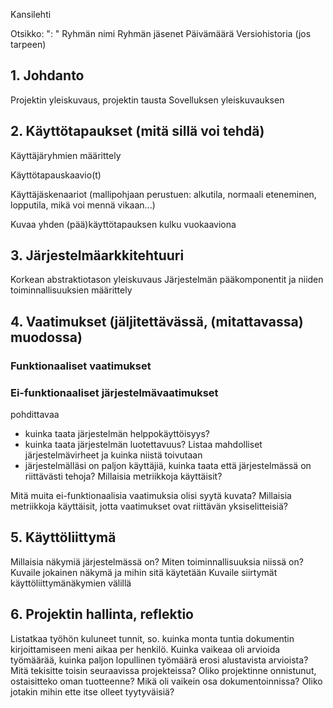 Kansilehti
 
Otsikko: "<Tuotteen nimi>: <Tuotteen kuvaus>"
Ryhmän nimi
Ryhmän jäsenet
Päivämäärä
Versiohistoria (jos tarpeen)
 
## 1. Johdanto 
 
Projektin yleiskuvaus, projektin tausta
Sovelluksen yleiskuvauksen
 
## 2. Käyttötapaukset (mitä sillä voi tehdä)
 
Käyttäjäryhmien määrittely
 
Käyttötapauskaavio(t)
 
Käyttäjäskenaariot (mallipohjaan perustuen: alkutila, normaali 
eteneminen, lopputila, mikä voi mennä vikaan...)
 
Kuvaa yhden (pää)käyttötapauksen kulku vuokaaviona
 
## 3. Järjestelmäarkkitehtuuri
 
Korkean abstraktiotason yleiskuvaus
Järjestelmän pääkomponentit ja niiden toiminnallisuuksien määrittely
 
## 4. Vaatimukset (jäljitettävässä, (mitattavassa) muodossa)
 
### Funktionaaliset vaatimukset
### Ei-funktionaaliset järjestelmävaatimukset
 
pohdittavaa
* kuinka taata järjestelmän helppokäyttöisyys?
* kuinka taata järjestelmän luotettavuus? Listaa mahdolliset 
järjestelmävirheet ja kuinka niistä toivutaan
* järjestelmälläsi on paljon käyttäjiä, kuinka taata että 
järjestelmässä on riittävästi tehoja? Millaisia metriikkoja 
käyttäisit?
 
Mitä muita ei-funktionaalisia vaatimuksia olisi syytä kuvata?
Millaisia metriikkoja käyttäisit, jotta vaatimukset ovat 
riittävän yksiselitteisiä?
 
## 5. Käyttöliittymä
 
Millaisia näkymiä järjestelmässä on? Miten toiminnallisuuksia niissä 
on?
Kuvaile jokainen näkymä ja mihin sitä käytetään 
Kuvaile siirtymät käyttöliittymänäkymien välillä
 
## 6. Projektin hallinta, reflektio
 
Listatkaa työhön kuluneet tunnit, so. kuinka monta tuntia dokumentin 
kirjoittamiseen meni aikaa per henkilö.
Kuinka vaikeaa oli arvioida työmäärää, kuinka paljon lopullinen 
työmäärä erosi alustavista arvioista?
Mitä tekisitte toisin seuraavissa projekteissa? Oliko projektinne 
onnistunut, ostaisitteko oman tuotteenne?
Mikä oli vaikein osa dokumentoinnissa? Oliko jotakin mihin ette itse 
olleet tyytyväisiä?
